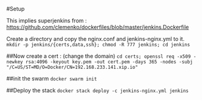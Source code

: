 #Setup

This implies superjenkins from : https://github.com/clemenko/dockerfiles/blob/master/jenkins.Dockerfile

Create a directory and copy the nginx.conf and jenkins-nginx.yml to it.
`mkdir -p jenkins/{certs,data,ssh}; chmod -R 777 jenkins; cd jenkins`

##Now create a cert : (change the domain)
`cd certs; openssl req -x509 -newkey rsa:4096 -keyout key.pem -out cert.pem -days 365 -nodes -subj "/C=US/ST=MD/O=Docker/CN=192.168.233.141.xip.io"`

##init the swarm
`docker swarm init`

##Deploy the stack
`docker stack deploy -c jenkins-nginx.yml jenkins`
